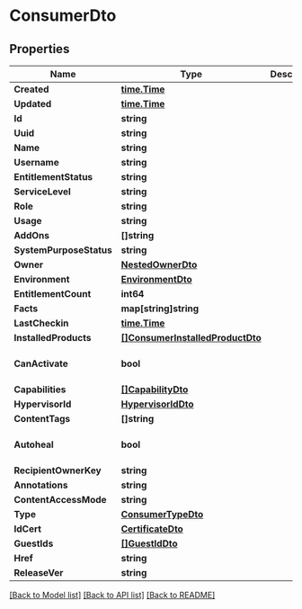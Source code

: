 # ConsumerDto

## Properties
Name | Type | Description | Notes
------------ | ------------- | ------------- | -------------
**Created** | [**time.Time**](time.Time.md) |  | [optional] 
**Updated** | [**time.Time**](time.Time.md) |  | [optional] 
**Id** | **string** |  | [optional] 
**Uuid** | **string** |  | [optional] 
**Name** | **string** |  | [optional] 
**Username** | **string** |  | [optional] 
**EntitlementStatus** | **string** |  | [optional] 
**ServiceLevel** | **string** |  | [optional] 
**Role** | **string** |  | [optional] 
**Usage** | **string** |  | [optional] 
**AddOns** | **[]string** |  | [optional] 
**SystemPurposeStatus** | **string** |  | [optional] 
**Owner** | [**NestedOwnerDto**](NestedOwnerDTO.md) |  | [optional] 
**Environment** | [**EnvironmentDto**](EnvironmentDTO.md) |  | [optional] 
**EntitlementCount** | **int64** |  | [optional] 
**Facts** | **map[string]string** |  | [optional] 
**LastCheckin** | [**time.Time**](time.Time.md) |  | [optional] 
**InstalledProducts** | [**[]ConsumerInstalledProductDto**](ConsumerInstalledProductDTO.md) |  | [optional] 
**CanActivate** | **bool** |  | [optional] [default to false]
**Capabilities** | [**[]CapabilityDto**](CapabilityDTO.md) |  | [optional] 
**HypervisorId** | [**HypervisorIdDto**](HypervisorIdDTO.md) |  | [optional] 
**ContentTags** | **[]string** |  | [optional] 
**Autoheal** | **bool** |  | [optional] [default to false]
**RecipientOwnerKey** | **string** |  | [optional] 
**Annotations** | **string** |  | [optional] 
**ContentAccessMode** | **string** |  | [optional] 
**Type** | [**ConsumerTypeDto**](ConsumerTypeDTO.md) |  | [optional] 
**IdCert** | [**CertificateDto**](CertificateDTO.md) |  | [optional] 
**GuestIds** | [**[]GuestIdDto**](GuestIdDTO.md) |  | [optional] 
**Href** | **string** |  | [optional] 
**ReleaseVer** | **string** |  | [optional] 

[[Back to Model list]](../README.md#documentation-for-models) [[Back to API list]](../README.md#documentation-for-api-endpoints) [[Back to README]](../README.md)


